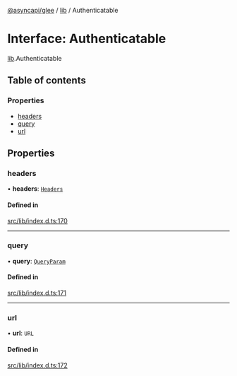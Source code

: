 [@asyncapi/glee](../README.md) / [lib](../modules/lib.md) / Authenticatable

# Interface: Authenticatable

[lib](../modules/lib.md).Authenticatable

## Table of contents

### Properties

- [headers](lib.Authenticatable.md#headers)
- [query](lib.Authenticatable.md#query)
- [url](lib.Authenticatable.md#url)

## Properties

### headers

• **headers**: [`Headers`](../modules/lib.md#headers)

#### Defined in

[src/lib/index.d.ts:170](https://github.com/asyncapi/glee/blob/5f5040f/src/lib/index.d.ts#L170)

___

### query

• **query**: [`QueryParam`](../modules/lib.md#queryparam)

#### Defined in

[src/lib/index.d.ts:171](https://github.com/asyncapi/glee/blob/5f5040f/src/lib/index.d.ts#L171)

___

### url

• **url**: `URL`

#### Defined in

[src/lib/index.d.ts:172](https://github.com/asyncapi/glee/blob/5f5040f/src/lib/index.d.ts#L172)
